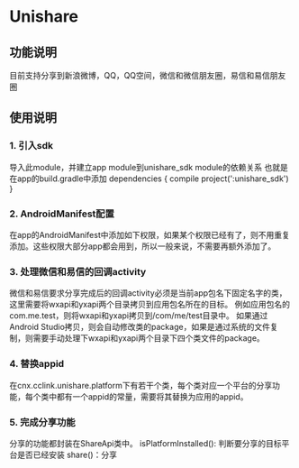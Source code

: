 # Unishare

## 功能说明

目前支持分享到新浪微博，QQ，QQ空间，微信和微信朋友圈，易信和易信朋友圈

## 使用说明

### 1. 引入sdk
导入此module，并建立app module到unishare_sdk module的依赖关系
也就是在app的build.gradle中添加
dependencies {
    compile project(':unishare_sdk')
}

### 2. AndroidManifest配置
在app的AndroidManifest中添加如下权限，如果某个权限已经有了，则不用重复添加。这些权限大部分app都会用到，所以一般来说，不需要再额外添加了。
<uses-permission android:name="android.permission.INTERNET" />
<uses-permission android:name="android.permission.ACCESS_WIFI_STATE" />
<uses-permission android:name="android.permission.ACCESS_NETWORK_STATE" />
<uses-permission android:name="android.permission.WRITE_EXTERNAL_STORAGE" />

### 3. 处理微信和易信的回调activity
微信和易信要求分享完成后的回调activity必须是当前app包名下固定名字的类，这里需要将wxapi和yxapi两个目录拷贝到应用包名所在的目标。
例如应用包名的com.me.test，则将wxapi和yxapi拷贝到/com/me/test目录中。
如果通过Android Studio拷贝，则会自动修改类的package，如果是通过系统的文件复制，则需要手动处理下wxapi和yxapi两个目录下四个类文件的package。

### 4. 替换appid
在cnx.cclink.unishare.platform下有若干个类，每个类对应一个平台的分享功能，每个类中都有一个appid的常量，需要将其替换为应用的appid。

### 5. 完成分享功能
分享的功能都封装在ShareApi类中。
isPlatformInstalled(): 判断要分享的目标平台是否已经安装
share()：分享


